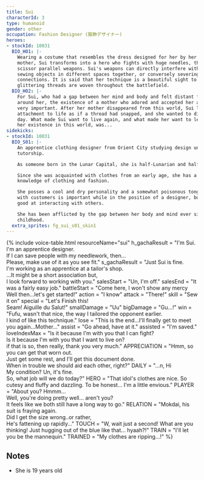 ```yaml
---
title: Sui
characterId: 3
type: humanoid
gender: other
occupation: Fashion Designer (服飾デザイナー)
heroes:
- stockId: 10031
  BIO_H01: |-
    Wearing a costume that resembles the dress designed for her by her beloved
    mother, Sui transforms into a hero who fights with huge needles, threads,
    scissor parallel weapons. Sui's weapons can directly interfere with space,
    sewing objects in different spaces together, or conversely severing their
    connections. It is said that her technique is a beautiful sight to behold, as
    glittering threads are woven throughout the battlefield.
  BIO_H02: |-
    For Sui, who had a gap between her mind and body and felt distant from those
    around her, the existence of a mother who adored and accepted her as she is was
    very important. After her mother disappeared from this world, Sui lost her
    attachment to life as if a thread had snapped, and she wanted to disappear every
    day. What made Sui want to live again, and what made her want to leave proof of
    her existence in this world, was...
sidekicks:
- stockId: 10031
  BIO_S01: |-
    An apprentice clothing designer from Orient City studying design under
    tutorship.

    As someone born in the Lunar Capital, she is half-Lunarian and half-Earthling.

    Since she was acquainted with clothes from an early age, she has a deep
    knowledge of clothing and fashion.

    She posses a cool and dry personality and a somewhat poisonous tongue. Dialogue
    with customers is important while in the position of a designer, but she is not
    good at interacting with others.

    She has been afflicted by the gap between her body and mind ever since
    childhood.
  extra_sprites: fg_sui_s01_skin1
---
```


{% include voice-table.html resourceName="sui"
h_gachaResult = "I'm Sui.<br>I'm an apprentice designer.<br>If I can save people with my needlework, then…<br>Please, make use of it as you see fit."
s_gachaResult = "Just Sui is fine.<br>I'm working as an apprentice at a tailor's shop.<br>…It might be a short association but,<br>I look forward to working with you."
salesStart = "Un, I'm off."
salesEnd = "It was a fairly easy job."
battleStart = "Come here, I won't show any mercy<br>Well then…let's get started!"
action = "I know"
attack = "There!"
skill = "Sew it on"
special = "Let's Finish this!<br>Seam! Aiguille du Salut!"
smallDamage = "Uu"
bigDamage = "Gu…!"
win = "Fufu, wasn't that nice, the way I tailored the opponent earlier.<br>I kind of like this technique."
lose = "This is the end…I'll finally get to meet you again...Mother…"
assist = "Go ahead, have at it."
assisted = "I'm saved."
loveIndexMax = "Is it because I'm with you that I can fight?<br>Is it because I'm with you that I want to live on?<br>if that is so, then really, thank you very much."
APPRECIATION = "Hmm, so you can get that worn out.<br>Just get some rest, and I'll get this document done.<br>When in trouble we should aid each other, right?"
DAILY = "…n, Hi<br>My condition? Un, it's fine.<br>So, what job will we do today?"
HERO = "That idol's clothes are nice.  So cutesy and fluffy and dazzling. To be honest... I'm a little envious."
PLAYER = "About you? Hmmm…<br>Well, you're doing pretty well... aren't you?<br>It feels like we both still have a long way to go."
RELATION = "Mokdai, his suit is fraying again.<br>Did I get the size wrong..or rather,<br>He's fattening up rapidly…"
TOUCH = "W, wait just a second! What are you thinking!  Just hugging out of the blue like that... hyaah?!"
TRAIN = "I'll let you be the mannequin."
TRAINED = "My clothes are ripping…!"
%}

## Notes

- She is 19 years old
